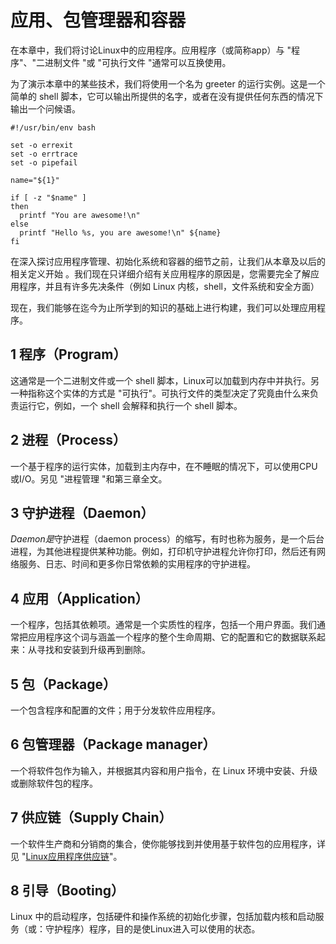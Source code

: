 # 应用、包管理器和容器

在本章中，我们将讨论Linux中的应用程序。应用程序（或简称app）与 "程序"、"二进制文件 "或 "可执行文件 "通常可以互换使用。

为了演示本章中的某些技术，我们将使用一个名为 greeter 的运行实例。这是一个简单的 shell 脚本，它可以输出所提供的名字，或者在没有提供任何东西的情况下输出一个问候语。

```Shell
#!/usr/bin/env bash

set -o errexit
set -o errtrace
set -o pipefail

name="${1}"

if [ -z "$name" ]
then
  printf "You are awesome!\n"
else
  printf "Hello %s, you are awesome!\n" ${name}
fi
```

在深入探讨应用程序管理、初始化系统和容器的细节之前，让我们从本章及以后的相关定义开始 。我们现在只详细介绍有关应用程序的原因是，您需要完全了解应用程序，并且有许多先决条件（例如 Linux 内核，shell，文件系统和安全方面） 

现在，我们能够在迄今为止所学到的知识的基础上进行构建，我们可以处理应用程序。

## 1 程序（Program）

这通常是一个二进制文件或一个 shell 脚本，Linux可以加载到内存中并执行。另一种指称这个实体的方式是 "可执行"。可执行文件的类型决定了究竟由什么来负责运行它，例如，一个 shell 会解释和执行一个 shell 脚本。

## 2 进程（Process）

一个基于程序的运行实体，加载到主内存中，在不睡眠的情况下，可以使用CPU或I/O。另见 "进程管理 "和第三章全文。

## 3 守护进程（Daemon）

*Daemon是*守护进程（daemon process）的缩写，有时也称为服务，是一个后台进程，为其他进程提供某种功能。例如，打印机守护进程允许你打印，然后还有网络服务、日志、时间和更多你日常依赖的实用程序的守护进程。

## 4 应用（Application）

一个程序，包括其依赖项。通常是一个实质性的程序，包括一个用户界面。我们通常把应用程序这个词与涵盖一个程序的整个生命周期、它的配置和它的数据联系起来：从寻找和安装到升级再到删除。

## 5 包（Package）

一个包含程序和配置的文件；用于分发软件应用程序。

## 6 包管理器（Package manager）

一个将软件包作为输入，并根据其内容和用户指令，在 Linux 环境中安装、升级或删除软件包的程序。

## 7 供应链（Supply Chain）

一个软件生产商和分销商的集合，使你能够找到并使用基于软件包的应用程序，详见 "[Linux应用程序供应链](https://ctzbup6bku.feishu.cn/wiki/wikcnDDPuHrhpXhCgq9UsfaJkfd#_bookmark467)"。

## 8 引导（Booting）

Linux 中的启动程序，包括硬件和操作系统的初始化步骤，包括加载内核和启动服务（或：守护程序）程序，目的是使Linux进入可以使用的状态。
